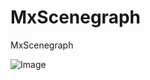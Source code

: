 # MxScenegraph
MxScenegraph

![Image](https://raw.githubusercontent.com/skullquake/MxScenegraph/master/res/a.png)

